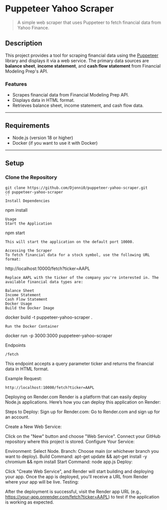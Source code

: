 # Puppeteer Yahoo Scraper

> A simple web scraper that uses Puppeteer to fetch financial data from Yahoo Finance.

## Description

This project provides a tool for scraping financial data using the [Puppeteer](https://github.com/puppeteer/puppeteer) library and displays it via a web service. The primary data sources are **balance sheet**, **income statement**, and **cash flow statement** from Financial Modeling Prep's API.

### Features
- Scrapes financial data from Financial Modeling Prep API.
- Displays data in HTML format.
- Retrieves balance sheet, income statement, and cash flow data.

---

## Requirements

- Node.js (version 18 or higher)
- Docker (if you want to use it with Docker)

---

## Setup

### Clone the Repository

```
git clone https://github.com/Djonni0/puppeteer-yahoo-scraper.git
cd puppeteer-yahoo-scraper
``
Install Dependencies
```
npm install
```
Usage
Start the Application
```
npm start
```
This will start the application on the default port 10000.

Accessing the Scraper
To fetch financial data for a stock symbol, use the following URL format:

```
http://localhost:10000/fetch?ticker=AAPL
```
Replace AAPL with the ticker of the company you're interested in. The available financial data types are:

Balance Sheet
Income Statement
Cash Flow Statement
Docker Usage
Build the Docker Image
``` 
docker build -t puppeteer-yahoo-scraper .
```
Run the Docker Container
```
docker run -p 3000:3000 puppeteer-yahoo-scraper

Endpoints
```
/fetch
```
This endpoint accepts a query parameter ticker and returns the financial data in HTML format.

Example Request:

```
http://localhost:10000/fetch?ticker=AAPL
```
Deploying on Render.com
Render is a platform that can easily deploy Node.js applications. Here’s how you can deploy this application on Render:

Steps to Deploy:
Sign up for Render.com: Go to Render.com and sign up for an account.

Create a New Web Service:

Click on the "New" button and choose "Web Service".
Connect your GitHub repository where this project is stored.
Configure Your Service:

Environment: Select Node.
Branch: Choose main (or whichever branch you want to deploy).
Build Command: apt-get update && apt-get install -y chromium && npm install
Start Command: node app.js
Deploy:

Click "Create Web Service", and Render will start building and deploying your app.
Once the app is deployed, you'll receive a URL from Render where your app will be live.
Testing:

After the deployment is successful, visit the Render app URL (e.g., https://your-app.onrender.com/fetch?ticker=AAPL) to test if the application is working as expected.
